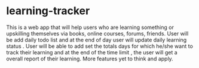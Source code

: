 # learning-tracker
This is a web app that will help users who are learning something or upskilling themselves via books, online courses, forums, friends.
User will be add daily todo list and at the end of day user will update daily learning status .
User will be able to add set the totals days for which he/she want to track their learning and at the end of the time limit , the user will get a overall report of their learning.
More features yet to think and apply.

